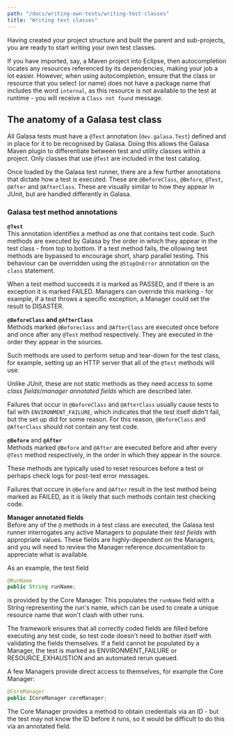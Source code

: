 ```yaml
---
path: "/docs/writing-own-tests/writing-test-classes"
title: "Writing test classes"
---
```


Having created your project structure and built the parent and sub-projects, you are ready to start writing your own test classes.

If you have imported, say, a Maven project into Eclipse, then autocompletion locates any resources referenced by its dependencies, making your job a lot easier. However, when using autocompletion, ensure that the class or resource that you select (or name) does not have a package name that includes the word `internal`, as this resource is not available to the test at runtime - you will receive a `Class not found` message.

## The anatomy of a Galasa test class

All Galasa tests must have a `@Test` annotation (`dev.galasa.Test`) defined and in place for it to be recognised by Galasa. Doing this allows the Galasa Maven plugin to differentiate between test and utility classes within a project. Only classes that use `@Test` are included in the test catalog.

Once loaded by the Galasa test runner, there are a few further annotations that dictate how a test is executed. These are `@BeforeClass`, `@Before`, `@Test`, `@After` and `@AfterClass`. These are visually similar to how they appear in JUnit, but are handled differently in Galasa.

### Galasa test method annotations

**`@Test`**
<br>
This annotation identifies a method as one that contains test code. Such methods are executed by Galasa by the order in which they appear in the test class - from top to bottom. If a test method fails, the ollowing test methods are bypassed to encourage short, sharp parallel testing. This behaviour can be overridden using the `@StopOnError` annotation on the `class` statement.

When a test method succeeds it is marked as PASSED, and if there is an exception it is marked FAILED. Managers can override this marking - for example, if a test throws a specific exception, a Manager could set the result to DISASTER.

**`@BeforeClass` and `@AfterClass`**
<br>
Methods marked `@Beforeclass` and `@AfterClass` are executed once before and once after any `@Test` method respectively. They are executed in the order they appear in the sources.

Such methods are used to perform setup and tear-down for the test class, for example, setting up an HTTP server that all of the `@Test` methods will use.

Unlike JUnit, these are not static methods as they need access to some _class fields_/_manager annotated fields_ which are described later.

Failures that occur in `@BeforeClass` and `@AfterClass` usually cause tests to fail with `ENVIRONMENT_FAILURE`, which indicates that the test itself didn't fail, but the set up did for some reason. For this reason, `@BeforeClass` and `@AfterClass` should not contain any test code.

**`@Before`** and **`@After`**
<br>
Methods marked `@Before` and `@After` are executed before and after every `@Test` method respectively, in the order in which they appear in the source.

These methods are typically used to reset resources before a test or perhaps check logs for post-test error messages.

Failures that occure in `@Before` and `@After` result in the test method being marked as FAILED, as it is likely that such methods contain test checking code.

**Manager annotated fields**
<br>
Before any of the `@` methods in a test class are executed, the Galasa test runner interrogates any active Managers to populate their _test fields_ with appropriate values. These fields are highly-dependent on the Managers, and you will need to review the Manager reference documentation to appreciate what is available.

As an example, the test field

```java
@RunName
public String runName;
```

is provided by the Core Manager. This populates the `runName` field with a String representing the run's name, which can be used to create a unique resource name that won't clash with other runs.

The framework ensures that all correctly coded fields are filled before executing any test code, so test code doesn't need to bother itself with validating the fields themselves. If a field cannot be populated by a Manager, the test is marked as ENVIRONMENT_FAILURE or RESOURCE_EXHAUSTION and an automated rerun queued.

A few Managers provide direct access to themselves, for example the Core Manager:

```java
@CoreManager
public ICoreManager coreManager;
```

The Core Manager provides a method to obtain credentials via an ID - but the test may not know the ID before it runs, so it would be difficult to do this via an annotated field.
